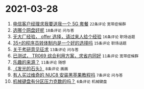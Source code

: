 # 2021-03-28

1. [电信客户经理求我要送我一个 5G 套餐](https://www.v2ex.com/t/765836) `22条评论` `宽带症候群`
1. [选哪个网盘好呢](https://www.v2ex.com/t/765840) `18条评论` `问与答`
1. [无大厂经验， offer 选择，请过来人给个经验](https://www.v2ex.com/t/765826) `16条评论` `职场话题`
1. [35+的程序员转体制内是一个好的选择吗](https://www.v2ex.com/t/765819) `15条评论` `职场话题`
1. [关于考研意见征求](https://www.v2ex.com/t/765811) `13条评论` `问与答`
1. [已测试， TR069 综合利用方案，求省内同好](https://www.v2ex.com/t/765833) `11条评论` `宽带症候群`
1. [乐趣的来源？](https://www.v2ex.com/t/765806) `11条评论` `随想`
1. [《发光的石头》](https://www.v2ex.com/t/765804) `8条评论` `画画`
1. [有人买过维奇的 NUC8 安装黑苹果教程吗](https://www.v2ex.com/t/765817) `7条评论` `问与答`
1. [机械键盘有分区压力克数的吗？](https://www.v2ex.com/t/765823) `6条评论` `机械键盘`
